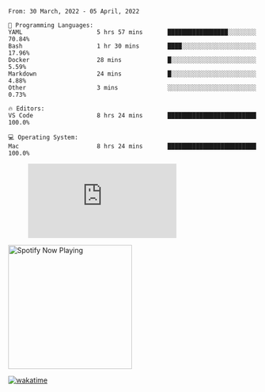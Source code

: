 <!--START_SECTION:waka-->
```text
From: 30 March, 2022 - 05 April, 2022

💬 Programming Languages: 
YAML                     5 hrs 57 mins       █████████████████░░░░░░░░   70.84% 
Bash                     1 hr 30 mins        ████░░░░░░░░░░░░░░░░░░░░░   17.96% 
Docker                   28 mins             █░░░░░░░░░░░░░░░░░░░░░░░░   5.59% 
Markdown                 24 mins             █░░░░░░░░░░░░░░░░░░░░░░░░   4.88% 
Other                    3 mins              ░░░░░░░░░░░░░░░░░░░░░░░░░   0.73%

🔥 Editors: 
VS Code                  8 hrs 24 mins       █████████████████████████   100.0%

💻 Operating System: 
Mac                      8 hrs 24 mins       █████████████████████████   100.0%

```


<!--END_SECTION:waka-->

<figure><embed src="https://wakatime.com/share/@gregnrobinson/001c6d31-0c95-44f9-b6d7-9fd705354f62.svg"></embed></figure>

[<img src="https://spotify-playing-gregnrobinson.vercel.app/api/spotify/?background_color=transparent&border_color=transparent" alt="Spotify Now Playing" width="250" />](https://open.spotify.com/user/gregnrobinson-ca)

[![wakatime](https://wakatime.com/badge/user/37718f76-572e-4513-b2c5-41c4d93d287a.svg)](https://wakatime.com/@37718f76-572e-4513-b2c5-41c4d93d287a)



